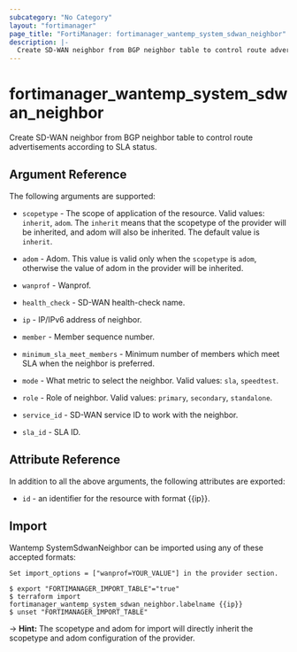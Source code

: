 ```yaml
---
subcategory: "No Category"
layout: "fortimanager"
page_title: "FortiManager: fortimanager_wantemp_system_sdwan_neighbor"
description: |-
  Create SD-WAN neighbor from BGP neighbor table to control route advertisements according to SLA status.
---
```


# fortimanager_wantemp_system_sdwan_neighbor
Create SD-WAN neighbor from BGP neighbor table to control route advertisements according to SLA status.

## Argument Reference


The following arguments are supported:

* `scopetype` - The scope of application of the resource. Valid values: `inherit`, `adom`. The `inherit` means that the scopetype of the provider will be inherited, and adom will also be inherited. The default value is `inherit`.
* `adom` - Adom. This value is valid only when the `scopetype` is `adom`, otherwise the value of adom in the provider will be inherited.
* `wanprof` - Wanprof.

* `health_check` - SD-WAN health-check name.
* `ip` - IP/IPv6 address of neighbor.
* `member` - Member sequence number.
* `minimum_sla_meet_members` - Minimum number of members which meet SLA when the neighbor is preferred.
* `mode` - What metric to select the neighbor. Valid values: `sla`, `speedtest`.

* `role` - Role of neighbor. Valid values: `primary`, `secondary`, `standalone`.

* `service_id` - SD-WAN service ID to work with the neighbor.
* `sla_id` - SLA ID.


## Attribute Reference

In addition to all the above arguments, the following attributes are exported:
* `id` - an identifier for the resource with format {{ip}}.

## Import

Wantemp SystemSdwanNeighbor can be imported using any of these accepted formats:
```
Set import_options = ["wanprof=YOUR_VALUE"] in the provider section.

$ export "FORTIMANAGER_IMPORT_TABLE"="true"
$ terraform import fortimanager_wantemp_system_sdwan_neighbor.labelname {{ip}}
$ unset "FORTIMANAGER_IMPORT_TABLE"
```
-> **Hint:** The scopetype and adom for import will directly inherit the scopetype and adom configuration of the provider.
